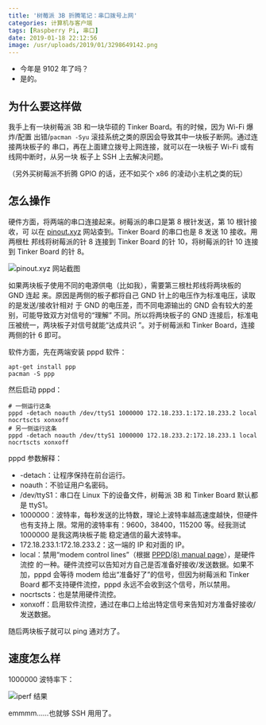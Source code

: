 ```yaml
---
title: '树莓派 3B 折腾笔记：串口拨号上网'
categories: 计算机与客户端
tags: [Raspberry Pi, 串口]
date: 2019-01-18 22:12:56
image: /usr/uploads/2019/01/3298649142.png
---
```


- 今年是 9102 年了吗？
- 是的。

## 为什么要这样做

我手上有一块树莓派 3B 和一块华硕的 Tinker Board。有的时候，因为 Wi-Fi 爆炸/配置
出错/`pacman -Syu` 滚挂系统之类的原因会导致其中一块板子断网。通过连接两块板子的
串口，再在上面建立拨号上网连接，就可以在一块板子 Wi-Fi 或有线网中断时，从另一块
板子上 SSH 上去解决问题。

（另外买树莓派不折腾 GPIO 的话，还不如买个 x86 的凌动小主机之类的玩）

## 怎么操作

硬件方面，将两端的串口连接起来。树莓派的串口是第 8 根针发送，第 10 根针接收，可
以在 [pinout.xyz][1] 网站查到。Tinker Board 的串口也是 8 发送 10 接收。用两根杜
邦线将树莓派的针 8 连接到 Tinker Board 的针 10，将树莓派的针 10 连接到 Tinker
Board 的针 8。

![pinout.xyz 网站截图][2]

如果两块板子使用不同的电源供电（比如我），需要第三根杜邦线将两块板的 GND 连起
来。原因是两侧的板子都将自己 GND 针上的电压作为标准电压，读取的是发送/接收针相对
于 GND 的电压差，而不同电源输出的 GND 会有较大的差别，可能导致双方对信号的“理解”
不同。所以将两块板子的 GND 连接后，标准电压被统一，两块板子对信号就能“达成共识
”。对于树莓派和 Tinker Board，连接两侧的针 6 即可。

软件方面，先在两端安装 pppd 软件：

    apt-get install ppp
    pacman -S ppp

然后启动 pppd：

    # 一侧运行这条
    pppd -detach noauth /dev/ttyS1 1000000 172.18.233.1:172.18.233.2 local nocrtscts xonxoff
    # 另一侧运行这条
    pppd -detach noauth /dev/ttyS1 1000000 172.18.233.2:172.18.233.1 local nocrtscts xonxoff

pppd 参数解释：

- -detach：让程序保持在前台运行。
- noauth：不验证用户名密码。
- /dev/ttyS1：串口在 Linux 下的设备文件，树莓派 3B 和 Tinker Board 默认都是
  ttyS1。
- 1000000：波特率，每秒发送的比特数，理论上波特率越高速度越快，但硬件也有支持上
  限。常用的波特率有：9600，38400，115200 等。经我测试 1000000 是我这两块板子能
  稳定通信的最大波特率。
- 172.18.233.1:172.18.233.2：这一端的 IP 和对面的 IP。
- local：禁用“modem control lines”（根据 [PPPD(8) manual page][3]），是硬件流控
  的一种。硬件流控可以告知对方自己是否准备好接收/发送数据。如果不加，pppd 会等待
  modem 给出“准备好了”的信号，但因为树莓派和 Tinker Board 都不支持硬件流控，pppd
  永远不会收到这个信号，所以禁用。
- nocrtscts：也是禁用硬件流控。
- xonxoff：启用软件流控，通过在串口上给出特定信号来告知对方准备好接收/发送数据。

随后两块板子就可以 ping 通对方了。

## 速度怎么样

1000000 波特率下：

![iperf 结果][4]

emmmm……也就够 SSH 用用了。

[1]: https://pinout.xyz/
[2]: /usr/uploads/2019/01/3018000827.png
[3]: https://ppp.samba.org/pppd.html
[4]: /usr/uploads/2019/01/3298649142.png
